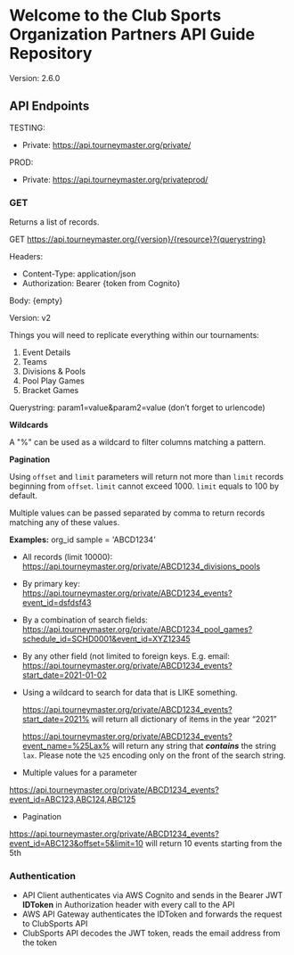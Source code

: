 # Welcome to the Club Sports Organization Partners API Guide Repository

Version: 2.6.0

## API Endpoints

TESTING:
- Private: https://api.tourneymaster.org/private/

PROD:
- Private: https://api.tourneymaster.org/privateprod/

### GET

Returns a list of records.

GET https://api.tourneymaster.org/{version}/{resource}?{querystring}

Headers:

- Content-Type: application/json
- Authorization: Bearer {token from Cognito}

Body:
{empty}

Version: v2

Things you will need to replicate everything within our tournaments: 
1. Event Details
1. Teams
1. Divisions & Pools
1. Pool Play Games
1. Bracket Games

Querystring: param1=value&param2=value (don’t forget to urlencode)

**Wildcards**

A "%" can be used as a wildcard to filter columns matching a pattern.

**Pagination**

Using `offset` and `limit` parameters will return not more than `limit` records beginning from `offset`.
`limit` cannot exceed 1000.
`limit` equals to 100 by default.

Multiple values can be passed separated by comma to return records matching any of these values.

**Examples:**
org_id sample = 'ABCD1234'

- All records (limit 10000):
  https://api.tourneymaster.org/private/ABCD1234_divisions_pools

- By primary key:
  https://api.tourneymaster.org/private/ABCD1234_events?event_id=dsfdsf43

- By a combination of search fields:
  https://api.tourneymaster.org/private/ABCD1234_pool_games?schedule_id=SCHD0001&event_id=XYZ12345

- By any other field (not limited to foreign keys. E.g. email:
  https://api.tourneymaster.org/private/ABCD1234_events?start_date=2021-01-02

- Using a wildcard to search for data that is LIKE something.

  https://api.tourneymaster.org/private/ABCD1234_events?start_date=2021% will return all dictionary of items in the year “2021”

  https://api.tourneymaster.org/private/ABCD1234_events?event_name=%25Lax% will return any string that **_contains_** the string `lax`. Please note the `%25` encoding only on the front of the search string.


- Multiple values for a parameter

https://api.tourneymaster.org/private/ABCD1234_events?event_id=ABC123,ABC124,ABC125

- Pagination

https://api.tourneymaster.org/private/ABCD1234_events?event_id=ABC123&offset=5&limit=10 will return 10 events starting from the 5th


### Authentication

- API Client authenticates via AWS Cognito and sends in the Bearer JWT **IDToken** in Authorization header with every call to the API
- AWS API Gateway authenticates the IDToken and forwards the request to ClubSports API
- ClubSports API decodes the JWT token, reads the email address from the token
